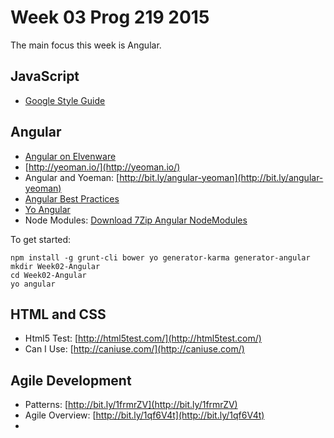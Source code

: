 # Week 03 Prog 219 2015

The main focus this week is Angular.

## JavaScript

- [Google Style Guide][styleGuide]

[styleGuide]:http://google-styleguide.googlecode.com/svn/trunk/javascriptguide.xml

## Angular


- [Angular on Elvenware][angelf]
- [http://yeoman.io/](http://yeoman.io/)
- Angular and Yoeman: [http://bit.ly/angular-yeoman](http://bit.ly/angular-yeoman)
- [Angular Best Practices][angBest]
- [Yo Angular](https://github.com/yeoman/generator-angular)
- Node Modules: [Download 7Zip Angular NodeModules](http://bit.ly/ang-node-modules)
 

[angBest]: https://docs.google.com/document/d/1XXMvReO8-Awi1EZXAXS4PzDzdNvV6pGcuaF4Q9821Es/pub
[angelf]:http://elvenware.com/charlie/development/web/JavaScript/Angular.html

To get started:

    npm install -g grunt-cli bower yo generator-karma generator-angular
    mkdir Week02-Angular
    cd Week02-Angular
    yo angular

## HTML and CSS

- Html5 Test: [http://html5test.com/](http://html5test.com/)
- Can I Use: [http://caniuse.com/](http://caniuse.com/) 

## Agile Development

- Patterns: [http://bit.ly/1frmrZV](http://bit.ly/1frmrZV)
- Agile Overview: [http://bit.ly/1qf6V4t](http://bit.ly/1qf6V4t)
- 

